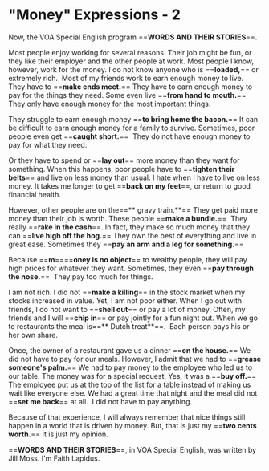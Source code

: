 # "Money" Expressions - 2

Now, the VOA Special English program ==**WORDS AND THEIR STORIES**==.

Most people enjoy working for several reasons. Their job might be fun, or they like their employer and the other people at work. Most people I know, however, work for the money. I do not know anyone who is ==**loaded,**== or extremely rich.  Most of my friends work to earn enough money to live. They have to ==**make ends meet.**== They have to earn enough money to pay for the things they need. Some even live ==**from hand to mouth.**== They only have enough money for the most important things.

They struggle to earn enough money ==**to bring home the bacon.**== It can be difficult to earn enough money for a family to survive. Sometimes, poor people even get ==**caught short.**==  They do not have enough money to pay for what they need.

Or they have to spend or ==**lay out**== more money than they want for something. When this happens, poor people have to ==**tighten their belts**== and live on less money than usual. I hate when I have to live on less money. It takes me longer to get ==**back on my feet**==, or return to good financial health.

However, other people are on the==** gravy train.**== They get paid more money than their job is worth. These people ==**make a bundle.**==  They really ==**rake in the cash**==. In fact, they make so much money that they can ==**live high off the hog.**== They own the best of everything and live in great ease. Sometimes they ==**pay an arm and a leg for something.**==

Because ==**m**====**oney is no object**== to wealthy people, they will pay high prices for whatever they want. Sometimes, they even ==**pay through the nose.**==  They pay too much for things.

I am not rich. I did not ==**make a killing**== in the stock market when my stocks increased in value. Yet, I am not poor either. When I go out with friends, I do not want to ==**shell out**== or pay a lot of money. Often, my friends and I will ==**chip in**== or pay jointly for a fun night out. When we go to restaurants the meal is==** Dutch treat**==.  Each person pays his or her own share.

Once, the owner of a restaurant gave us a dinner ==**on the house.**== We did not have to pay for our meals. However, I admit that we had to ==**grease someone's palm.**== We had to pay money to the employee who led us to our table. The money was for a special request. Yes, it was a ==**buy off.**== The employee put us at the top of the list for a table instead of making us wait like everyone else. We had a great time that night and the meal did not ==**set me back**== at all.  I did not have to pay anything.

Because of that experience, I will always remember that nice things still happen in a world that is driven by money. But, that is just my ==**two cents worth.**== It is just my opinion.

==**WORDS AND THEIR STORIES**==, in VOA Special English, was written by Jill Moss. I'm Faith Lapidus.

